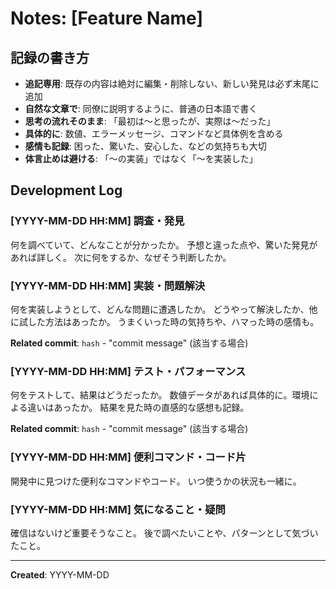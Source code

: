 <!-- SPEC Notes Template -->

# Notes: [Feature Name]

## 記録の書き方
- **追記専用**: 既存の内容は絶対に編集・削除しない、新しい発見は必ず末尾に追加
- **自然な文章で**: 同僚に説明するように、普通の日本語で書く
- **思考の流れそのまま**: 「最初は〜と思ったが、実際は〜だった」
- **具体的に**: 数値、エラーメッセージ、コマンドなど具体例を含める
- **感情も記録**: 困った、驚いた、安心した、などの気持ちも大切
- **体言止めは避ける**: 「〜の実装」ではなく「〜を実装した」

## Development Log

### [YYYY-MM-DD HH:MM] 調査・発見
何を調べていて、どんなことが分かったか。
予想と違った点や、驚いた発見があれば詳しく。
次に何をするか、なぜそう判断したか。

### [YYYY-MM-DD HH:MM] 実装・問題解決
何を実装しようとして、どんな問題に遭遇したか。
どうやって解決したか、他に試した方法はあったか。
うまくいった時の気持ちや、ハマった時の感情も。

**Related commit**: `hash` - "commit message" (該当する場合)

### [YYYY-MM-DD HH:MM] テスト・パフォーマンス
何をテストして、結果はどうだったか。
数値データがあれば具体的に。環境による違いはあったか。
結果を見た時の直感的な感想も記録。

**Related commit**: `hash` - "commit message" (該当する場合)

### [YYYY-MM-DD HH:MM] 便利コマンド・コード片
開発中に見つけた便利なコマンドやコード。
いつ使うかの状況も一緒に。

### [YYYY-MM-DD HH:MM] 気になること・疑問
確信はないけど重要そうなこと。
後で調べたいことや、パターンとして気づいたこと。

---
**Created**: YYYY-MM-DD